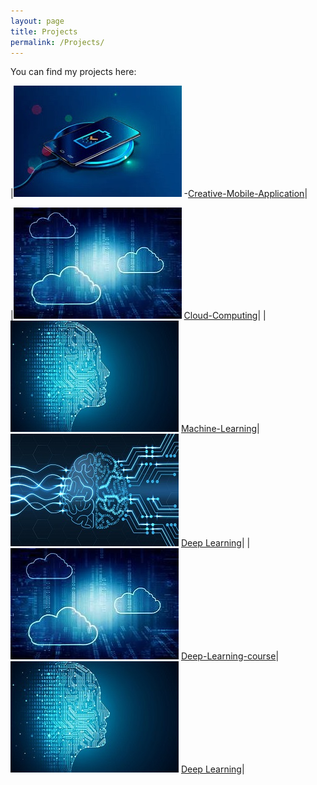 ```yaml
---
layout: page
title: Projects
permalink: /Projects/
---
```


You can find my projects here:

|![Mobile Application](assets/Mobile.jpg) -[Creative-Mobile-Application](https://github.com/farshadsafavi/Android-Applications/)|

|![Cloud-Computing](assets/Cloud.jpg) [Cloud-Computing](https://github.com/farshadsafavi/Cloud-Computing/)|
|![Machine Learning](assets/Machine.jpg) [Machine-Learning](https://github.com/farshadsafavi/MachineLearning/)|![Deep Learning](assets/Deep.jpg) [Deep Learning](https://github.com/farshadsafavi/DeepLearning/)|
|![Cloud Computing](assets/Cloud.jpg) [Deep-Learning-course](https://github.com/farshadsafavi/deep-learning-v2-pytorch)|![Machine Learning](assets/Machine.jpg) [Deep Learning](https://github.com/farshadsafavi/DeepLearning/)|
